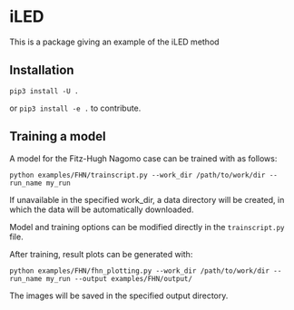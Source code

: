 # iLED

This is a package giving an example of the iLED method

## Installation

```
pip3 install -U .
```

or `pip3 install -e .` to contribute.

## Training a model

A model for the Fitz-Hugh Nagomo case can be trained with as follows:

```
python examples/FHN/trainscript.py --work_dir /path/to/work/dir --run_name my_run
```

If unavailable in the specified work_dir, a data directory will be created, in which the data 
will be automatically downloaded.

Model and training options can be modified directly in the `trainscript.py` file.

After training, result plots can be generated with:

```
python examples/FHN/fhn_plotting.py --work_dir /path/to/work/dir --run_name my_run --output examples/FHN/output/
```

The images will be saved in the specified output directory.

